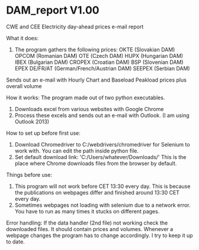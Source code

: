 # DAM_report V1.00
CWE and CEE Electricity day-ahead prices e-mail report

What it does: 

1. The program gathers the following prices:
OKTE (Slovakian DAM)
OPCOM (Romanian DAM)
OTE (Czech DAM)
HUPX (Hungarian DAM)
IBEX (Bulgarian DAM)
CROPEX (Croatian DAM)
BSP (Slovenian DAM)
EPEX DE/FR/AT (German/French/Austrian DAM)
SEEPEX (Serbian DAM)

Sends out an e-mail with Hourly Chart and Baseload Peakload prices plus overall volume

How it works: 
The program made out of two python executables.
1. Downloads excel from various websites with Google Chrome
2. Process these excels and sends out an e-mail with Outlook. (I am using Outlook 2013)

How to set up before first use:
1. Download Chromedriver to C:/webdrivers/chromedriver for Selenium to work with. You can edit the path inside python file.
2. Set default download link: 'C:/Users/whatever/Downloads/' This is the place where Chrome downloads files from the browser by default.

Things before use:
1. This program will not work before CET 13:30 every day. This is because the publications on webpages differ and finished around 13:30 CET every day.
2. Sometimes webpages not loading with selenium due to a network error. You have to run as many times it stucks on different pages.

Error handling: 
If the data handler (2nd file) not working check the downloaded files. 
It should contain prices and volumes. Whenever a webpage changes the program has to change accordingly. I try to keep it up to date.
